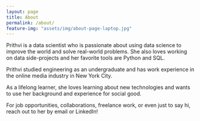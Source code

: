 ```yaml
---
layout: page
title: About
permalink: /about/
feature-img: "assets/img/about-page-laptop.jpg"
---
```



Prithvi is a data scientist who is passionate about using data science to improve the world and solve real-world problems. She also loves working on data side-projects and her favorite tools are Python and SQL. 

Prithvi studied engineering as an undergraduate and has work experience in the online media industry in New York City. 

As a lifelong learner, she loves learning about new technologies and wants to use her background and experience for social good.

For job opportunities, collaborations, freelance work, or even just to say hi, reach out to her by email or LinkedIn!
